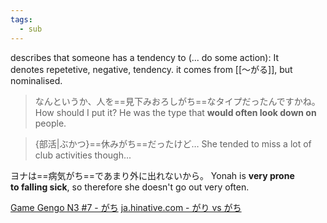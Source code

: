 ```yaml
---
tags:
  - sub
---
```

describes that someone has a tendency to (... do some action): It denotes repetetive, negative, tendency.
it comes from [[〜がる]], but nominalised.  

>なんというか、人を==見下みおろしがち==なタイプだったんですかね。
>How should I put it? He was the type that **would often look down on** people.

>{部活|ぶかつ}==休みがち==だったけど…
>She tended to miss a lot of club activities though...

ヨナは==病気がち==であまり外に出れないから。
Yonah is **very prone to falling sick**, so therefore she doesn't go out very often.

[Game Gengo N3 #7 - がち](https://youtu.be/yJCmFCjbaok?t=123)
[ja.hinative.com - がり vs がち](https://ja.hinative.com/questions/17676918)